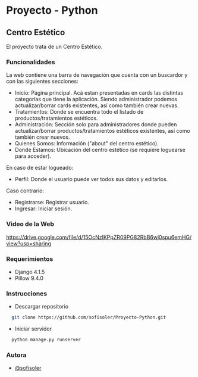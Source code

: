 # Proyecto - Python

## Centro Estético

El proyecto trata de un Centro Estético. 

### Funcionalidades

La web contiene una barra de navegación que cuenta con un buscardor y con las siguientes secciones:

- Inicio: Página principal. Acá estan presentadas en cards las distintas categorías que tiene la aplicación. Siendo administrador podemos actualizar/borrar cards existentes, así como también crear nuevas.
- Tratamientos: Donde se encuentra todo el listado de productos/tratamientos estéticos.
- Administración: Sección solo para administradores donde pueden actualizar/borrar productos/tratamientos estéticos existentes, así como también crear nuevos.
- Quienes Somos: Información ("about" del centro estético).
- Donde Estamos: Ubicación del centro estético (se requiere loguearse para acceder).

En caso de estar logueado:
- Perfil: Donde el usuario puede ver todos sus datos y editarlos.

Caso contrario:
- Registrarse: Registrar usuario.
- Ingresar: Iniciar sesión.

### Video de la Web

https://drive.google.com/file/d/15OcNzIKPpZR09PG82RbB6wj0spu6emHG/view?usp=sharing

### Requerimientos

- Django 4.1.5
- Pillow 9.4.0

### Instrucciones

- Descargar repositorio

```bash
  git clone https://github.com/sofisoler/Proyecto-Python.git
```

- Iniciar servidor

```bash
  python manage.py runserver
```

### Autora

- [@sofisoler](https://github.com/sofisoler)